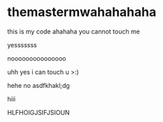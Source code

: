 # themastermwahahahaha
this is my code ahahaha
you cannot touch me 

yesssssss

nooooooooooooooo

uhh yes i can touch u >:)

hehe no
asdfkhakl;dg

hiii

HLFHOIGJSIFJSIOUN
